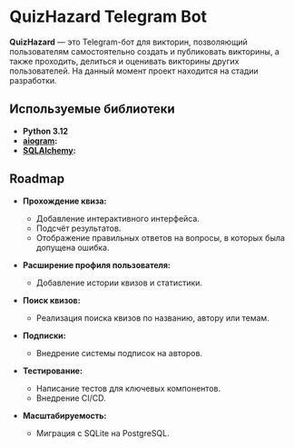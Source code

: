 # QuizHazard Telegram Bot

**QuizHazard** — это Telegram-бот для викторин, позволяющий пользователям самостоятельно создать и публиковать викторины, а также
 проходить, делиться и оценивать викторины других пользователей. На данный момент проект находится на стадии разработки.


## Используемые библиотеки

- **Python 3.12** 
- **[aiogram](https://docs.aiogram.dev/):**
- **[SQLAlchemy](https://www.sqlalchemy.org/):**

## Roadmap

- **Прохождение квиза:**
  - Добавление интерактивного интерфейса.  
  - Подсчёт результатов.
  - Отображение правильных ответов на вопросы, в которых была допущена ошибка.

- **Расширение профиля пользователя:**  
  - Добавление истории квизов и статистики.

- **Поиск квизов:**  
  - Реализация поиска квизов по названию, автору или темам.

- **Подписки:**  
  - Внедрение системы подписок на авторов.

- **Тестирование:**  
  - Написание тестов для ключевых компонентов.
  - Внедрение CI/CD.

- **Масштабируемость:**  
  - Миграция с SQLite на PostgreSQL.

